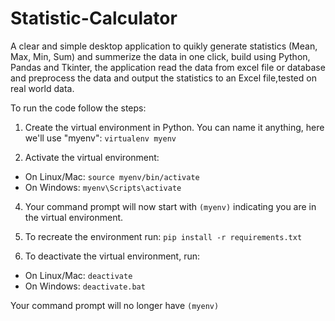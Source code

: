 # Statistic-Calculator
A clear and simple desktop application to quikly generate statistics (Mean, Max, Min, Sum) and summerize the data in one click, build using Python, Pandas and Tkinter, the application read the data from excel file or database and preprocess the data and output the statistics to an Excel file,tested on real world data.

To run the code follow the steps:

1. Create the virtual environment in Python. You can name it anything, here we'll use "myenv": 
`virtualenv myenv`

2. Activate the virtual environment:

- On Linux/Mac: 
`source myenv/bin/activate` 
- On Windows:
`myenv\Scripts\activate`

4. Your command prompt will now start with `(myenv)` indicating you are in the virtual environment.

5. To recreate the environment run: 
`pip install -r requirements.txt`

6. To deactivate the virtual environment, run:

- On Linux/Mac: 
`deactivate`
- On Windows: 
`deactivate.bat` 

Your command prompt will no longer have `(myenv)` 
